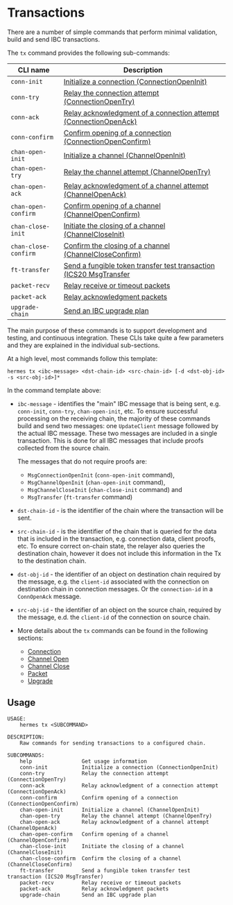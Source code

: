 # Transactions

There are a number of simple commands that perform minimal validation, build and send IBC transactions.

The `tx` command provides the following sub-commands:

| CLI name               | Description                                                                                                     |
| ---------------------- | --------------------------------------------------------------------------------------------------------------- |
| `conn-init`            | [Initialize a connection (ConnectionOpenInit)](./connection.md#connection-init)                            |
| `conn-try`             | [Relay the connection attempt (ConnectionOpenTry)](./connection.md#connection-try)                         |
| `conn-ack`             | [Relay acknowledgment of a connection attempt (ConnectionOpenAck)](./connection.md#connection-ack)         |
| `conn-confirm`         | [Confirm opening of a connection (ConnectionOpenConfirm)](./connection.md#connection-confirm)              |
| `chan-open-init`       | [Initialize a channel (ChannelOpenInit)](./channel-open.md#channel-open-init)                              |
| `chan-open-try`        | [Relay the channel attempt (ChannelOpenTry)](./channel-open.md#channel-open-try)                           |
| `chan-open-ack`        | [Relay acknowledgment of a channel attempt (ChannelOpenAck)](./channel-open.md#channel-open-ack)           |
| `chan-open-confirm`    | [Confirm opening of a channel (ChannelOpenConfirm)](./channel-open.md#channel-open-close)                  |
| `chan-close-init`      | [Initiate the closing of a channel (ChannelCloseInit)](./channel-close.md#channel-close-init)              |
| `chan-close-confirm`   | [Confirm the closing of a channel (ChannelCloseConfirm)](./channel-close.md#channel-close-confirm)         |
| `ft-transfer`          | [Send a fungible token transfer test transaction (ICS20 MsgTransfer](./packet.md#fungible-token-transfer)  |
| `packet-recv`          | [Relay receive or timeout packets](./packet.md#relay-receive-and-timeout-packets)                          |
| `packet-ack`           | [Relay acknowledgment packets](./packet.md#relay-acknowledgment-packets)                                   |
| `upgrade-chain`        | [Send an IBC upgrade plan](./upgrade.md)

The main purpose of these commands is to support development and testing, and continuous integration. These CLIs take quite a few parameters and they are explained in the individual sub-sections.

At a high level, most commands follow this template:

```shell
hermes tx <ibc-message> <dst-chain-id> <src-chain-id> [-d <dst-obj-id> -s <src-obj-id>]*
```

In the command template above:

- `ibc-message` - identifies the "main" IBC message that is being sent, e.g. `conn-init`, `conn-try`, `chan-open-init`, etc. To ensure successful processing on the receiving chain, the majority of these commands build and send two messages: one `UpdateClient` message followed by the actual IBC message. These two messages are included in a single transaction. This is done for all IBC messages that include proofs collected from the source chain.

    The messages that do not require proofs are:
    - `MsgConnectionOpenInit` (`conn-open-init` command),
    - `MsgChannelOpenInit` (`chan-open-init` command),
    - `MsgChannelCloseInit` (`chan-close-init` command) and
    - `MsgTransfer` (`ft-transfer` command)

- `dst-chain-id` - is the identifier of the chain where the transaction will be sent.

- `src-chain-id` - is the identifier of the chain that is queried for the data that is included in the transaction, e.g. connection data, client proofs, etc. To ensure correct on-chain state, the relayer also queries the destination chain, however it does not include this information in the Tx to the destination chain.

- `dst-obj-id` - the identifier of an object on destination chain required by the message, e.g. the `client-id` associated with the connection on destination chain in connection messages. Or the `connection-id` in a `ConnOpenAck` message.

- `src-obj-id` - the identifier of an object on the source chain, required by the message, e.d. the `client-id` of the connection on source chain.

- More details about the `tx` commands can be found in the following sections:
     - [Connection](./connection.md)
     - [Channel Open](./channel-open.md)
     - [Channel Close](./channel-close.md)
     - [Packet](./packet.md)
     - [Upgrade](./upgrade.md)

## Usage

```shell
USAGE:
    hermes tx <SUBCOMMAND>

DESCRIPTION:
    Raw commands for sending transactions to a configured chain.

SUBCOMMANDS:
    help                Get usage information
    conn-init           Initialize a connection (ConnectionOpenInit)
    conn-try            Relay the connection attempt (ConnectionOpenTry)
    conn-ack            Relay acknowledgment of a connection attempt (ConnectionOpenAck)
    conn-confirm        Confirm opening of a connection (ConnectionOpenConfirm)
    chan-open-init      Initialize a channel (ChannelOpenInit)
    chan-open-try       Relay the channel attempt (ChannelOpenTry)
    chan-open-ack       Relay acknowledgment of a channel attempt (ChannelOpenAck)
    chan-open-confirm   Confirm opening of a channel (ChannelOpenConfirm)
    chan-close-init     Initiate the closing of a channel (ChannelCloseInit)
    chan-close-confirm  Confirm the closing of a channel (ChannelCloseConfirm)
    ft-transfer         Send a fungible token transfer test transaction (ICS20 MsgTransfer)
    packet-recv         Relay receive or timeout packets
    packet-ack          Relay acknowledgment packets
    upgrade-chain       Send an IBC upgrade plan
```
